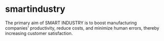 # smartindustry
The primary aim of SMART INDUSTRY is to boost manufacturing companies' productivity, reduce costs, and minimize human errors, thereby increasing customer satisfaction.
